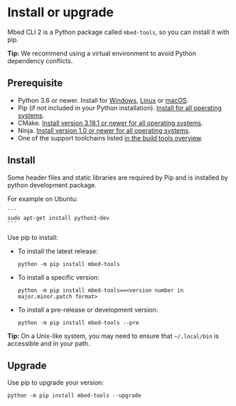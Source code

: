 # Install or upgrade

Mbed CLI 2 is a Python package called `mbed-tools`, so you can install it with pip.

<span class="tips">**Tip:** We recommend using a virtual environment to avoid Python dependency conflicts.</span>

## Prerequisite

- Python 3.6 or newer. Install for [Windows](https://docs.python.org/3/using/windows.html), [Linux](https://docs.python.org/3/using/unix.html) or [macOS](https://docs.python.org/3/using/mac.html).
- Pip (if not included in your Python installation). [Install for all operating systems](https://pip.pypa.io/en/stable/installing/).
- CMake. [Install version 3.18.1 or newer for all operating systems](https://cmake.org/install/).
- Ninja. [Install version 1.0 or newer for all operating systems](https://github.com/ninja-build/ninja/wiki/Pre-built-Ninja-packages).
- One of the support toolchains listed [in the build tools overview](../build-tools/index.html).

## Install

Some header files and static libraries are required by Pip and is installed by python development package.

For example on Ubuntu:

    ```
    sudo apt-get install python3-dev
    ```

Use pip to install:

- To install the latest release:

    ```
    python -m pip install mbed-tools
    ```

- To install a specific version:

    ```
    python -m pip install mbed-tools==<version number in major.minor.patch format>
    ```

- To install a pre-release or development version:

    ```
    python -m pip install mbed-tools --pre
    ```

<span class="tips">**Tip:** On a Unix-like system, you may need to ensure that `~/.local/bin` is accessible and in your path. </span>

## Upgrade

Use pip to upgrade your version:

```
python -m pip install mbed-tools --upgrade
```
